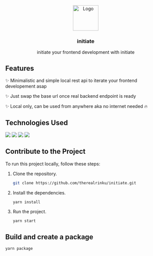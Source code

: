 <div align="center">
    <img src="https://cdn-icons-png.flaticon.com/128/2279/2279212.png" alt="Logo" width="80" height="80">
    <h3>initiate</h3>
    <p>initiate your frontend development with initiate</p>
</div>

## Features

✨ Minimalistic and simple local rest api to iterate your frontend developement asap

✨ Just swap the base url once real backend endpoint is ready

✨ Local only, can be used from anywhere aka no internet needed 🔥

## Technologies Used
<img src="https://img.shields.io/badge/electron-000000?style=for-the-badge&logo=electron&logoColor=white"/>
<img src="https://img.shields.io/badge/react-000000?style=for-the-badge&logo=react&logoColor=blue"/>
<img src="https://img.shields.io/badge/tailwindcss-000000?style=for-the-badge&logo=tailwindcss&logoColor=blue"/>
<img src="https://img.shields.io/badge/typescript-000000?style=for-the-badge&logo=typescript&logoColor=blue"/>

## Contribute to the Project

To run this project locally, follow these steps:

1. Clone the repository.
   ```bash
   git clone https://github.com/therealrinku/initiate.git

2. Install the dependencies.
   ```bash
   yarn install

3. Run the project.
   ```bash
   yarn start

## Build and create a package
   ```bash
   yarn package
